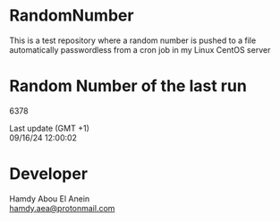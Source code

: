 # RandomNumber    
This is a test repository where a random number is pushed to a file automatically passwordless from a cron job in my Linux CentOS server    
# Random Number of the last run   
6378
      
Last update (GMT +1)    
09/16/24 12:00:02
# Developer    
Hamdy Abou El Anein   
hamdy.aea@protonmail.com
